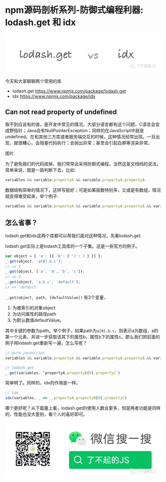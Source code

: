 # npm源码剖析系列-防御式编程利器: lodash.get 和 idx


![Banner](/images/202110/npm_idx_lodash/banner.png)

今天和大家聊聊两个常用的库
* lodash.get https://www.npmjs.com/package/lodash.get
* Idx https://www.npmjs.com/package/idx

## Can not read property of undefined
取不到应该有的值，是开发中常见的情况，大部分语言都有这个问题，C语言会变成野指针；Java会有NullPointerException；同样的在JavaScript中就是undefined。在和其他三方库或者服务端交互的时候，这种情况经常出现。一旦出现，就很糟心，会阻塞代码执行；会抛出异常；甚至会引起白屏等渲染异常。

图片

为了避免我们的代码挂掉，我们常常会采用防御式编程。当然这是文绉绉的说法，简单来说，就是一路判断下去，比如:

```javascript
variables && variable.propertyA && variable.propertyA.propertyB.
```

数据结构简单的情况下，这样写挺好；可是如果层数特别多，又或是有数组，情况就变得难受起来，举个例子:

```javascript
variables && variable.propertyA && variable.propertyA.propertyB && variable.propertyA.propertyB[0] && variable.propertyA.propertyB[0].propertyC
```

## 怎么省事？
lodash.get和idx这两个库都可以帮我们面对这种情况，先看lodash.get.

lodash.get实际上是lodash工具库的一个子集。这是一些官方的例子。

```javascript
var object = { 'a': [{ 'b': { 'c': 3 } }] };
_.get(object, 'a[0].b.c');
// => 3
_.get(object, ['a', '0', 'b', 'c']);
// => 3
_.get(object, 'a.b.c', 'default');
// => 'default'
```
`_.get(object, path, [defaultValue])` 有3个变量，
1. 为被索引的对象object
2. 为访问属性的路径path
3. 为默认数值defaultValue。


其中关键的参数为path。举个例子，如果path为`a[0].b.c`，则表示a为数组，a的第一个元素，并进一步获取该其下的属性b，属性b下的属性c。那么我们把前面的例子用lodash.get重新写一遍，怎么写呢？

```javascript
// pure javascript
variables && variable.propertyA && variable.propertyA.propertyB && variable.propertyA.propertyB[0] && variable.propertyA.propertyB[0].propertyC
```
```javascript
// lodash.get
_.get(variables, ‘propertyA.propertyB[0].propertyC’)
```
简单明了。同样的，idx的作用是一样。

```javascript
// idx
idx(variables, _ => _.propertyA.propertyB[0].propertyC)
```


哪个更好呢？从下载量上看，lodash.get的使用人数会更多，但是两者功能是同样的，性能也没大差别，看个人的喜好即可。

![Banner](/images/wechat.png)

